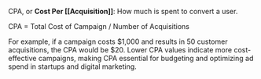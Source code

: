 CPA, or **Cost Per [[Acquisition]]**: How much is spent to convert a user.

CPA = Total Cost of Campaign / Number of Acquisitions

For example, if a campaign costs $1,000 and results in 50 customer acquisitions, the CPA would be $20. Lower CPA values indicate more cost-effective campaigns, making CPA essential for budgeting and optimizing ad spend in startups and digital marketing.